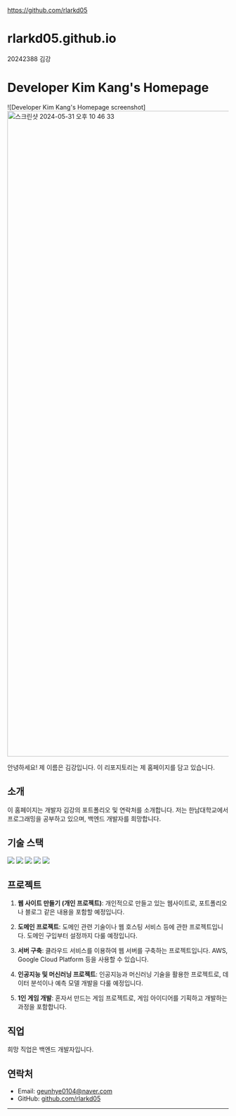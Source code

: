 https://github.com/rlarkd05
# rlarkd05.github.io
20242388 김강

# Developer Kim Kang's Homepage
<div>   
   ![Developer Kim Kang's Homepage screenshot]<img width="1470" alt="스크린샷 2024-05-31 오후 10 46 33" src="https://github.com/rlarkd05/rlarkd05.github.io/assets/164356702/e2dc46b5-69e7-48a8-a271-2a849f5fd79e">
</div>



안녕하세요! 제 이름은 김강입니다. 이 리포지토리는 제 홈페이지를 담고 있습니다.

## 소개

이 홈페이지는 개발자 김강의 포트폴리오 및 연락처를 소개합니다. 저는 한남대학교에서 프로그래밍을 공부하고 있으며, 백엔드 개발자를 희망합니다.

## 기술 스택
<div>   
   <img src="https://img.shields.io/badge/c++-00599C?style=for-the-badge&logo=c%2B%2B&logoColor=white">
  <img src="https://img.shields.io/badge/python-3776AB?style=for-the-badge&logo=python&logoColor=white"> 
  <img src="https://img.shields.io/badge/html5-E34F26?style=for-the-badge&logo=html5&logoColor=white"> 
  <img src="https://img.shields.io/badge/css-1572B6?style=for-the-badge&logo=css3&logoColor=white"> 
  <img src="https://img.shields.io/badge/javascript-F7DF1E?style=for-the-badge&logo=javascript&logoColor=black"> 
</div>

## 프로젝트

1. **웹 사이트 만들기 (개인 프로젝트)**:
   개인적으로 만들고 있는 웹사이트로, 포트폴리오나 블로그 같은 내용을 포함할 예정입니다.

2. **도메인 프로젝트**:
   도메인 관련 기술이나 웹 호스팅 서비스 등에 관한 프로젝트입니다. 도메인 구입부터 설정까지 다룰 예정입니다.

3. **서버 구축**:
   클라우드 서비스를 이용하여 웹 서버를 구축하는 프로젝트입니다. AWS, Google Cloud Platform 등을 사용할 수 있습니다.

4. **인공지능 및 머신러닝 프로젝트**:
   인공지능과 머신러닝 기술을 활용한 프로젝트로, 데이터 분석이나 예측 모델 개발을 다룰 예정입니다.

5. **1인 게임 개발**:
   혼자서 만드는 게임 프로젝트로, 게임 아이디어를 기획하고 개발하는 과정을 포함합니다.


## 직업

희망 직업은 백엔드 개발자입니다.

## 연락처

- Email: [geunhye0104@naver.com](mailto:geunhye0104@naver.com)
- GitHub: [github.com/rlarkd05](https://github.com/rlarkd05)

---
